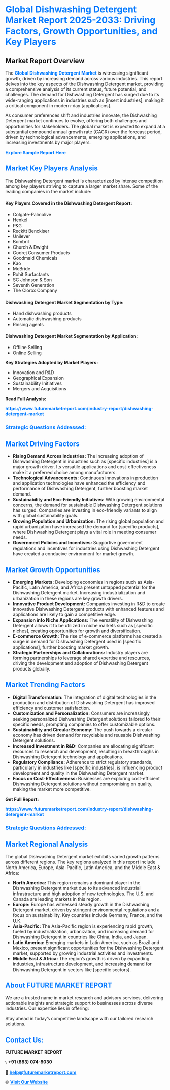<h1 style="color: #007BFF;">Global Dishwashing Detergent Market Report 2025-2033: Driving Factors, Growth Opportunities, and Key Players</h1>

<section id="overview">
<h2>Market Report Overview</h2>
<p>The <a href="https://www.futuremarketreport.com/industry-report/dishwashing-detergent-market" style="color: #007BFF; text-decoration: none;"><strong>Global Dishwashing Detergent Market</strong></a> is witnessing significant growth, driven by increasing demand across various industries. This report delves into the key aspects of the Dishwashing Detergent market, providing a comprehensive analysis of its current status, future potential, and challenges. The demand for Dishwashing Detergent has surged due to its wide-ranging applications in industries such as [insert industries], making it a critical component in modern-day [applications].</p>
<p>As consumer preferences shift and industries innovate, the Dishwashing Detergent market continues to evolve, offering both challenges and opportunities for stakeholders. The global market is expected to expand at a substantial compound annual growth rate (CAGR) over the forecast period, driven by technological advancements, emerging applications, and increasing investments by major players.</p>
</section>

<section id="overview">
<p><a href="https://www.futuremarketreport.com/request-sample/reportId=56787" style="color: #007BFF; text-decoration: none;"><strong>Explore Sample Report Here</strong></a></p>
</section>

<section id="key-players">
<h2 style="color: #007BFF;">Market Key Players Analysis</h2>
<p>The Dishwashing Detergent market is characterized by intense competition among key players striving to capture a larger market share. Some of the leading companies in the market include:</p>
<h4>Key Players Covered in the Dishwashing Detergent Report:</h4>
<ul><li>Colgate-Palmolive</li><li>Henkel</li><li>P&amp;G</li><li>Reckitt Benckiser</li><li>Unilever</li><li>Bombril</li><li>Church &amp; Dwight</li><li>Godrej Consumer Products</li><li>Goodmaid Chemicals</li><li>Kao</li><li>McBride</li><li>Rohit Surfactants</li><li>SC Johnson &amp; Son</li><li>Seventh Generation</li><li>The Clorox Company</li></ul>
<h4>Dishwashing Detergent Market Segmentation by Type:</h4>
<ul><li>Hand dishwashing products</li><li>Automatic dishwashing products</li><li>Rinsing agents</li></ul>

<h4>Dishwashing Detergent Market Segmentation by Application:</h4>
<ul><li>Offline Selling</li><li>Online Selling</li></ul>
<p><strong>Key Strategies Adopted by Market Players:</strong></p>
<ul>
<li>Innovation and R&D</li>
<li>Geographical Expansion</li>
<li>Sustainability Initiatives</li>
<li>Mergers and Acquisitions</li>
</ul>
</section>

<section>
<p><strong>Read Full Analysis: </strong></p><a href="https://www.futuremarketreport.com/industry-report/dishwashing-detergent-market" style="color: #007BFF; text-decoration: none;"><strong>https://www.futuremarketreport.com/industry-report/dishwashing-detergent-market</strong></a>
<h3 style="color: #007BFF;">Strategic Questions Addressed:</h3>
</section>

<section id="driving-factors">
<h2 style="color: #007BFF;">Market Driving Factors</h2>
<ul>
<li><strong>Rising Demand Across Industries:</strong> The increasing adoption of Dishwashing Detergent in industries such as [specific industries] is a major growth driver. Its versatile applications and cost-effectiveness make it a preferred choice among manufacturers.</li>
<li><strong>Technological Advancements:</strong> Continuous innovations in production and application technologies have enhanced the efficiency and performance of Dishwashing Detergent, further boosting market demand.</li>
<li><strong>Sustainability and Eco-Friendly Initiatives:</strong> With growing environmental concerns, the demand for sustainable Dishwashing Detergent solutions has surged. Companies are investing in eco-friendly variants to align with global sustainability goals.</li>
<li><strong>Growing Population and Urbanization:</strong> The rising global population and rapid urbanization have increased the demand for [specific products], where Dishwashing Detergent plays a vital role in meeting consumer needs.</li>
<li><strong>Government Policies and Incentives:</strong> Supportive government regulations and incentives for industries using Dishwashing Detergent have created a conducive environment for market growth.</li>
</ul>
</section>

<section id="growth-opportunities">
<h2 style="color: #007BFF;">Market Growth Opportunities</h2>
<ul>
<li><strong>Emerging Markets:</strong> Developing economies in regions such as Asia-Pacific, Latin America, and Africa present untapped potential for the Dishwashing Detergent market. Increasing industrialization and urbanization in these regions are key growth drivers.</li>
<li><strong>Innovative Product Development:</strong> Companies investing in R&D to create innovative Dishwashing Detergent products with enhanced features and applications are likely to gain a competitive edge.</li>
<li><strong>Expansion into Niche Applications:</strong> The versatility of Dishwashing Detergent allows it to be utilized in niche markets such as [specific niches], creating opportunities for growth and diversification.</li>
<li><strong>E-commerce Growth:</strong> The rise of e-commerce platforms has created a surge in demand for Dishwashing Detergent used in [specific applications], further boosting market growth.</li>
<li><strong>Strategic Partnerships and Collaborations:</strong> Industry players are forming partnerships to leverage shared expertise and resources, driving the development and adoption of Dishwashing Detergent products globally.</li>
</ul>
</section>

<section id="trending-factors">
<h2 style="color: #007BFF;">Market Trending Factors</h2>
<ul>
<li><strong>Digital Transformation:</strong> The integration of digital technologies in the production and distribution of Dishwashing Detergent has improved efficiency and customer satisfaction.</li>
<li><strong>Customization and Personalization:</strong> Consumers are increasingly seeking personalized Dishwashing Detergent solutions tailored to their specific needs, prompting companies to offer customizable options.</li>
<li><strong>Sustainability and Circular Economy:</strong> The push towards a circular economy has driven demand for recyclable and reusable Dishwashing Detergent solutions.</li>
<li><strong>Increased Investment in R&D:</strong> Companies are allocating significant resources to research and development, resulting in breakthroughs in Dishwashing Detergent technology and applications.</li>
<li><strong>Regulatory Compliance:</strong> Adherence to strict regulatory standards, particularly in industries like [specific industries], is influencing product development and quality in the Dishwashing Detergent market.</li>
<li><strong>Focus on Cost-Effectiveness:</strong> Businesses are exploring cost-efficient Dishwashing Detergent solutions without compromising on quality, making the market more competitive.</li>
</ul>
</section>

<section>
<p><strong>Get Full Report: </strong></p><a href="https://www.futuremarketreport.com/industry-report/dishwashing-detergent-market" style="color: #007BFF; text-decoration: none;"><strong>https://www.futuremarketreport.com/industry-report/dishwashing-detergent-market</strong></a>
<h3 style="color: #007BFF;">Strategic Questions Addressed:</h3>
</section>


<section id="regional-analysis">
<h2 style="color: #007BFF;">Market Regional Analysis</h2>
<p>The global Dishwashing Detergent market exhibits varied growth patterns across different regions. The key regions analyzed in this report include North America, Europe, Asia-Pacific, Latin America, and the Middle East & Africa:</p>
<ul>
<li><strong>North America:</strong> This region remains a dominant player in the Dishwashing Detergent market due to its advanced industrial infrastructure and high adoption of new technologies. The U.S. and Canada are leading markets in this region.</li>
<li><strong>Europe:</strong> Europe has witnessed steady growth in the Dishwashing Detergent market, driven by stringent environmental regulations and a focus on sustainability. Key countries include Germany, France, and the U.K.</li>
<li><strong>Asia-Pacific:</strong> The Asia-Pacific region is experiencing rapid growth, fueled by industrialization, urbanization, and increasing demand for Dishwashing Detergent in countries like China, India, and Japan.</li>
<li><strong>Latin America:</strong> Emerging markets in Latin America, such as Brazil and Mexico, present significant opportunities for the Dishwashing Detergent market, supported by growing industrial activities and investments.</li>
<li><strong>Middle East & Africa:</strong> The region’s growth is driven by expanding industries, infrastructure development, and increasing demand for Dishwashing Detergent in sectors like [specific sectors].</li>
</ul>
</section>

<footer>
<h2 style="color: #007BFF;">About FUTURE MARKET REPORT</h2>
<p>We are a trusted name in market research and advisory services, delivering actionable insights and strategic support to businesses across diverse industries. Our expertise lies in offering:</p>

<p>Stay ahead in today’s competitive landscape with our tailored research solutions.</p>

<h2 style="color: #007BFF;">Contact Us:</h2>
<p><strong>FUTURE MARKET REPORT</strong></p>
<p>📞 <strong>+91 (883) 074-8030</strong></p>
<p>📧 <strong><a href="mailto:help@futuremarketreport.com" style="color: #007BFF;">help@futuremarketreport.com</a></strong></p>
<p>🌐 <strong><a href="https://www.futuremarketreport.com/" style="color: #007BFF;">Visit Our Website</a></strong></p>
</footer>